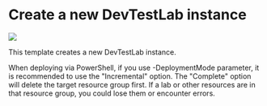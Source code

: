 # Create a new DevTestLab instance

<a href="https://portal.azure.com/#create/Microsoft.Template/uri/https%3A%2F%2Fraw.githubusercontent.com%2FAzure%2Fazure-devtestlab%2Fmaster%2Fsamples%2FDevTestLabs%2FQuickStartTemplates%2F101-dtl-create-lab%2Fazuredeploy.json" target="_blank">
    <img src="http://azuredeploy.net/deploybutton.png"/>
</a>

This template creates a new DevTestLab instance.

When deploying via PowerShell, if you use -DeploymentMode parameter, it is recommended to use the "Incremental" option. The "Complete" option will delete the target resource group first. If a lab or other resources are in that resource group, you could lose them or encounter errors.
